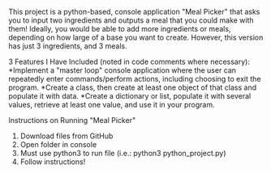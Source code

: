 This project is a python-based, console application "Meal Picker" that asks you to input two ingredients and outputs a meal that you could make with them! Ideally, you would be able to add more ingredients or meals, depending on how large of a base you want to create. However, this version has just 3 ingredients, and 3 meals.

3 Features I Have Included (noted in code comments where necessary):
*Implement a "master loop" console application where the user can repeatedly enter commands/perform actions, including choosing to exit the program.
*Create a class, then create at least one object of that class and populate it with data.
*Create a dictionary or list, populate it with several values, retrieve at least one value, and use it in your program.

Instructions on Running "Meal Picker"
1. Download files from GitHub
2. Open folder in console
3. Must use python3 to run file (i.e.: python3 python_project.py)
4. Follow instructions!